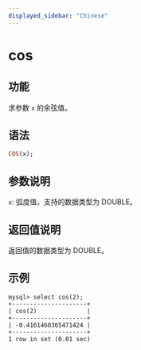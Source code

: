 ```yaml
---
displayed_sidebar: "Chinese"
---
```


# cos

## 功能

求参数 `x` 的余弦值。

## 语法

```Haskell
COS(x);
```

## 参数说明

`x`: 弧度值，支持的数据类型为 DOUBLE。

## 返回值说明

返回值的数据类型为 DOUBLE。

## 示例

```Plain Text
mysql> select cos(2);
+---------------------+
| cos(2)              |
+---------------------+
| -0.4161468365471424 |
+---------------------+
1 row in set (0.01 sec)
```